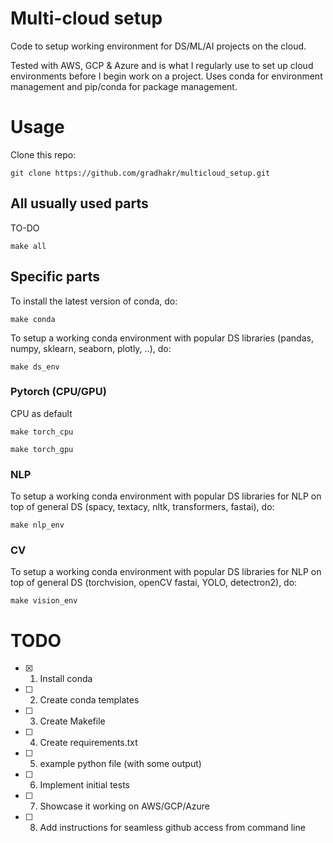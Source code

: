 # Multi-cloud setup
Code to setup working environment for DS/ML/AI projects on the cloud. 

Tested with AWS, GCP & Azure and is what I regularly use to set up cloud environments before I begin work on a project. Uses conda for environment management and pip/conda for package management.

# Usage

Clone this repo:

```
git clone https://github.com/gradhakr/multicloud_setup.git
```
## All usually used parts
TO-DO

```
make all
```

## Specific parts
To install the latest version of conda, do:

```
make conda
```

To setup a working conda environment with popular DS libraries (pandas, numpy, sklearn, seaborn, plotly, ..), do:

```
make ds_env
```
### Pytorch (CPU/GPU)
CPU as default
```
make torch_cpu
```

```
make torch_gpu
```
### NLP
To setup a working conda environment with popular DS libraries for NLP on top of general DS (spacy, textacy, nltk, transformers, fastai), do:

```
make nlp_env
```

### CV
To setup a working conda environment with popular DS libraries for NLP on top of general DS (torchvision, openCV fastai, YOLO, detectron2), do:

```
make vision_env
```


# TODO
- [X] 1. Install conda

- [ ] 2. Create conda templates

- [ ] 3. Create Makefile

- [ ] 4. Create requirements.txt

- [ ] 5. example python file (with some output)

- [ ] 6. Implement initial tests

- [ ] 7. Showcase it working on AWS/GCP/Azure

- [ ] 8. Add instructions for seamless github access from command line
